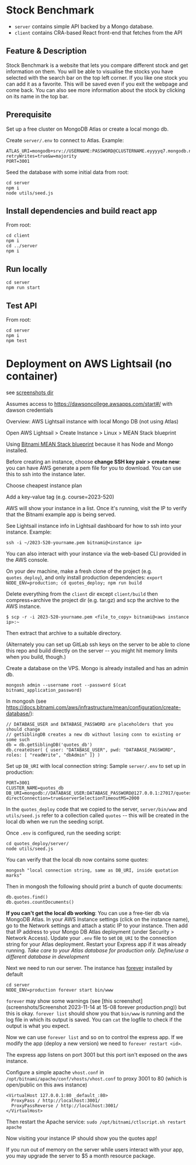 # Stock Benchmark

* `server` contains simple API backed by a Mongo database.
* `client` contains CRA-based React front-end that fetches from the API

## Feature & Description

Stock Benchmark is a website that lets you compare different stock and get information on them.
You will be able to visualise the stocks you have selected with the search bar on the top left corner.
If you like one stock you can add it as a favorite. This will be saved even if you exit the webpage and come back.
You can also see more information about the stock by clicking on its name in the top bar.

## Prerequisite

Set up a free cluster on MongoDB Atlas or create a local mongo db. 

Create `server/.env` to connect to Atlas. Example:

```
ATLAS_URI=mongodb+srv://USERNAME:PASSWORD@CLUSTERNAME.eyyyyq7.mongodb.net/?retryWrites=true&w=majority
PORT=3001
```

Seed the database with some initial data from root:

```
cd server
npm i
node utils/seed.js
```

## Install dependencies and build react app

From root:

```
cd client
npm i
cd ../server
npm i
```

## Run locally

```
cd server
npm run start
```

## Test API

From root:

```
cd server
npm i
npm test
```

# Deployment on AWS Lightsail (no container)

see [screenshots dir](./screenshots)

Assumes access to <https://dawsoncollege.awsapps.com/start#/> with dawson credentials

Overview: AWS Lightsail instance with local Mongo DB (not using Atlas)

Open AWS Lightsail > Create Instance > Linux > MEAN Stack blueprint

Using [Bitnami MEAN Stack blueprint](https://docs.bitnami.com/aws/infrastructure/mean/) 
because it has Node and Mongo installed.

Before creating an instance, choose __change SSH key pair > create new__: you can have AWS generate a pem file
for you to download. You can use this to ssh into the instance later.

Choose cheapest instance plan

Add a key-value tag (e.g. course=2023-520)

AWS will show your instance in a list. Once it's running, visit the IP to verify that the 
Bitnami example app is being served.

See Lightsail instance info in Lightsail dashboard for how to ssh into your instance. Example:

```
ssh -i ~/2023-520-yourname.pem bitnami@<instance ip>
```

You can also interact with your instance via the web-based CLI provided in the AWS console.


On your dev machine, make a fresh clone of the project (e.g. `quotes_deploy`), and only install production dependencies: `export NODE_ENV=production; cd quotes_deploy; npm run build`

Delete everything from the `client` dir except `client/build` then compress+archive the project dir (e.g. tar.gz) and scp the archive to the AWS instance. 

```
$ scp -r -i 2023-520-yourname.pem <file_to_copy> bitnami@<aws instance ip>:~
```

Then extract that archive to a suitable directory.

(Alternately you can set up GitLab ssh keys on the server to be able to clone this repo and build directly on the server -- you might hit memory limits when you build, though.)

Create a database on the VPS. Mongo is already installed and has an admin db.

```
mongosh admin --username root --password $(cat bitnami_application_password)
```

In mongosh (see https://docs.bitnami.com/aws/infrastructure/mean/configuration/create-database/):

```
// DATABASE_USER and DATABASE_PASSWORD are placeholders that you should change
// getSiblingDB creates a new db without losing conn to existing or some such
db = db.getSiblingDB('quotes_db')
db.createUser( { user: "DATABASE_USER", pwd: "DATABASE_PASSWORD", roles: [ "readWrite", "dbAdmin" ]} )
```

Set up `DB_URI` with local connection string: Sample `server/.env` to set up in production:

```
PORT=3001
CLUSTER_NAME=quotes_db
DB_URI=mongodb://DATABASE_USER:DATABASE_PASSWORD@127.0.0.1:27017/quotes_db?directConnection=true&serverSelectionTimeoutMS=2000
```

In the `quotes_deploy` code that we copied to the server, `server/bin/www` and `utils/seed.js` refer to
a collection called `quotes` -- this will be created in the local db when we run the seeding script.

Once `.env` is configured, run the seeding script:

```
cd quotes_deploy/server/
node utils/seed.js
```

You can verify that the local db now contains some quotes:

```
mongosh "local connection string, same as DB_URI, inside quotation marks"
```

Then in mongosh the following should print a bunch of quote documents:

```
db.quotes.find()
db.quotes.countDocuments()
```

__If you can't get the local db working__: You can use a free-tier db via MongoDB Atlas. In your AWS Instance settings (click on the instance name), go to the Network settings and attach a static IP to your instance. Then add that IP address to your Mongo DB Atlas deployment (under Security > Network Access). Update your `.env` file to set `DB_URI` to the connection string for your Atlas
deployment. Restart your Express app if it was already running. _Take care to your Atlas database for production only. Define/use a different database in development_ 

Next we need to run our server. The instance has [forever](https://www.npmjs.com/package/forever) installed by default

```
cd server
NODE_ENV=production forever start bin/www
```

`forever` may show some warnings (see [this screenshot](screenshots/Screenshot 2023-11-14 at 15-08 forever production.png)) but this is okay. `forever list` should show you that `bin/www` is running and the log file in which its output is saved. You can `cat`
the logfile to check if the output is what you expect.

Now we can use `forever list` and so on to control the express app. If we modify the app
(deploy a new version) we need to `forever restart <id>`.

The express app listens on port 3001 but this port isn't exposed on the aws instance.

Configure a simple apache `vhost.conf` in `/opt/bitnami/apache/conf/vhosts/vhost.conf`
to proxy 3001 to 80 (which is open/public on this aws instance)

```
<VirtualHost 127.0.0.1:80 _default_:80>
  ProxyPass / http://localhost:3001/
  ProxyPassReverse / http://localhost:3001/
</VirtualHost>
```

Then restart the Apache service: `sudo /opt/bitnami/ctlscript.sh restart apache`

Now visiting your instance IP should show you the quotes app!

If you run out of memory on the server while users interact with your app, you may upgrade the server to $5 a month resource package.